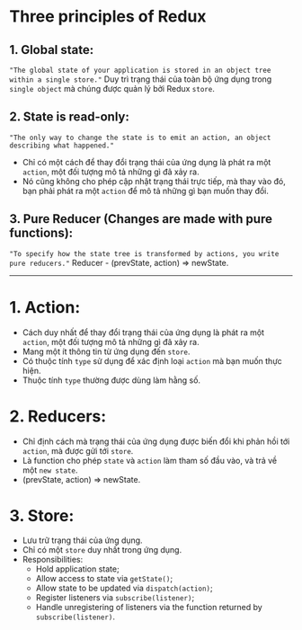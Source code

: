 # Three principles of Redux

## 1. Global state:
` "The global state of your application is stored in an object tree within a single store." `
Duy trì trạng thái của toàn bộ ứng dụng trong `single object` mà chúng được quản lý bởi Redux `store`.
## 2. State is read-only:
` "The only way to change the state is to emit an action, an object describing what happened." `
- Chỉ có một cách để thay đổi trạng thái của ứng dụng là phát ra một `action`, một đối tượng mô tả những gì đã xảy ra.
- Nó cũng không cho phép cập nhật trạng thái trực tiếp, mà thay vào đó, bạn phải phát ra một `action` để mô tả những gì bạn muốn thay đổi.
## 3. Pure Reducer (Changes are made with pure functions):

` "To specify how the state tree is transformed by actions, you write pure reducers." `
Reducer - (prevState, action) => newState.

-----------------------------

# 1. Action:
- Cách duy nhất để thay đổi trạng thái của ứng dụng là phát ra một `action`, một đối tượng mô tả những gì đã xảy ra.
- Mang một ít thông tin từ ứng dụng đến `store`.
- Có thuộc tính `type` sử dụng để xác định loại `action` mà bạn muốn thực hiện.
- Thuộc tính `type` thường được dùng làm hằng số.

# 2. Reducers:
- Chỉ định cách mà trạng thái của ứng dụng được biến đổi khi phản hồi tới `action`, mà được gửi tới `store`.
- Là function cho phép `state` và `action` làm tham số đầu vào, và trả về một `new state`.
- (prevState, action) => newState.

# 3. Store:
- Lưu trữ trạng thái của ứng dụng.
- Chỉ có một `store` duy nhất trong ứng dụng.
- Responsibilities:
   - Hold application state;
    - Allow access to state via `getState()`;
    - Allow state to be updated via `dispatch(action)`;
    - Register listeners via `subscribe(listener)`;
    - Handle unregistering of listeners via the function returned by `subscribe(listener)`.
